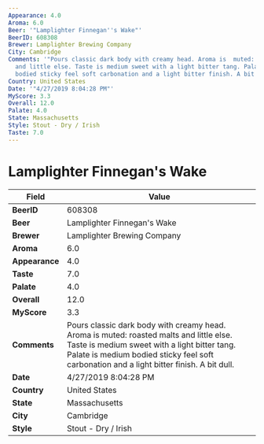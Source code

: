 ```yaml
---
Appearance: 4.0
Aroma: 6.0
Beer: '"Lamplighter Finnegan''s Wake"'
BeerID: 608308
Brewer: Lamplighter Brewing Company
City: Cambridge
Comments: '"Pours classic dark body with creamy head. Aroma is  muted: roasted malts
  and little else. Taste is medium sweet with a light bitter tang. Palate is medium
  bodied sticky feel soft carbonation and a light bitter finish. A bit dull.  "'
Country: United States
Date: '"4/27/2019 8:04:28 PM"'
MyScore: 3.3
Overall: 12.0
Palate: 4.0
State: Massachusetts
Style: Stout - Dry / Irish
Taste: 7.0
---
```


# Lamplighter Finnegan's Wake

| Field         | Value |
|---------------|-------|
| **BeerID** | 608308 |
| **Beer** | Lamplighter Finnegan's Wake |
| **Brewer** | Lamplighter Brewing Company |
| **Aroma** | 6.0 |
| **Appearance** | 4.0 |
| **Taste** | 7.0 |
| **Palate** | 4.0 |
| **Overall** | 12.0 |
| **MyScore** | 3.3 |
| **Comments** | Pours classic dark body with creamy head. Aroma is  muted: roasted malts and little else. Taste is medium sweet with a light bitter tang. Palate is medium bodied sticky feel soft carbonation and a light bitter finish. A bit dull.   |
| **Date** | 4/27/2019 8:04:28 PM |
| **Country** | United States |
| **State** | Massachusetts |
| **City** | Cambridge |
| **Style** | Stout - Dry / Irish |

